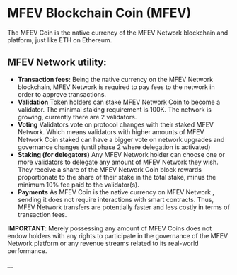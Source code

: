 # MFEV Blockchain Coin (MFEV)

The MFEV Coin is the native currency of the MFEV Network blockchain and platform, just like ETH on Ethereum.

## MFEV Network utility:

* **Transaction fees:** Being the native currency on the MFEV Network  blockchain, MFEV Network is required to pay fees to the network in order to approve transactions.
* **Validation** Token holders can stake MFEV Network Coin to become a validator. The minimal staking requirement is 100K. The network is growing, currently there are 2 validators.&#x20;
* **Voting** Validators vote on protocol changes with their staked MFEV Network. Which means validators with higher amounts of MFEV Network Coin staked can have a bigger vote on network upgrades and governance changes (until phase 2 where delegation is activated)
* **Staking (for delegators)** Any MFEV Network holder can choose one or more validators to delegate any amount of MFEV Network they wish. They receive a share of the MFEV Network Coin block rewards proportionate to the share of their stake in the total stake, minus the minimum 10% fee paid to the validator(s).
* **Payments** As MFEV Coin is the native currency on MFEV Network , sending it does not require interactions with smart contracts. Thus, MFEV Network transfers are potentially faster and less costly in terms of transaction fees.

**IMPORTANT**: Merely possessing any amount of MFEV Coins does not endow holders with any rights to participate in the governance of the MFEV Network platform or any revenue streams related to its real-world performance.



\_\_
